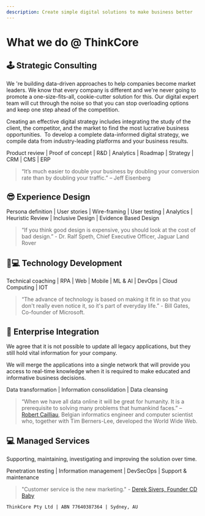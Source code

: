 ```yaml
---
description: Create simple digital solutions to make business better
---
```


# What we do @ ThinkCore

## 🕹 Strategic Consulting

We 're building data-driven approaches to help companies become market leaders. We know that every company is different and we're never going to promote a one-size-fits-all, cookie-cutter solution for this. Our digital expert team will cut through the noise so that you can stop overloading options and keep one step ahead of the competition.

Creating an effective digital strategy includes integrating the study of the client, the competitor, and the market to find the most lucrative business opportunities. ‌ To develop a complete data-informed digital strategy, we compile data from industry-leading platforms and your business results.

Product review \| Proof of concept \| R&D \| Analytics \| Roadmap \| Strategy \| CRM \| CMS \| ERP

> “It’s much easier to double your business by doubling your conversion rate than by doubling your traffic.” – Jeff Eisenberg

## 😎 Experience Design

Persona definition \| User stories \| Wire-framing \| User testing \| Analytics \| Heuristic Review \| Inclusive Design \| Evidence Based Design

> “If you think good design is expensive, you should look at the cost of bad design.” - Dr. Ralf Speth, Chief Executive Officer, Jaguar Land Rover

## 👩💻 Technology Development

Technical coaching \| RPA \| Web \| Mobile \| ML & AI \| DevOps \| Cloud Computing \| IOT

> “The advance of technology is based on making it fit in so that you don't really even notice it, so it's part of everyday life.” - Bill Gates, Co-founder of Microsoft.

## 🔌 Enterprise Integration

We agree that it is not possible to update all legacy applications, but they still hold vital information for your company.

We will merge the applications into a single network that will provide you access to real-time knowledge when it is required to make educated and informative business decisions.

Data transformation \| Information consolidation \| Data cleansing

> “When we have all data online it will be great for humanity. It is a prerequisite to solving many problems that humankind faces.” – [Robert Cailliau](http://en.wikipedia.org/wiki/Robert_Cailliau), Belgian informatics engineer and computer scientist who, together with Tim Berners-Lee, developed the World Wide Web.

## 💻 Managed Services

Supporting, maintaining, investigating and improving the solution over time.

Penetration testing \| Information management \| DevSecOps \| Support & maintenance 

> "Customer service is the new marketing." - [Derek Sivers, Founder CD Baby](http://sivers.org/)

`ThinkCore Pty Ltd | ABN 77640387364 | Sydney, AU`

